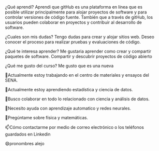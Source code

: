 ¿Qué aprendí? Aprendi que gitHub es una plataforma en línea que es posible utilizar principalmente para alojar proyectos de software y para controlar versiones de código fuente. También que a través de gitHub, los usuarios pueden colaborar en proyectos y contribuir al desarrollo de software.

¿Cuales son mis dudas? Tengo dudas para crear y alojar sitios web. Deseo conocer el proceso para realizar pruebas y evaluaciones de código.

¿Qué te interesa aprender? Me gustaria aprender como crear y compartir paquetes de software. Compartir y descubrir proyectos de código abierto

¿Qué me gusto del curso?
Me gusto que es una nueva

🔭Actualmente estoy trabajando en el centro de materiales y ensayos del SENA.

🌱Actualmente estoy aprendiendo estadística y ciencia de datos.

👯Busco colaborar en todo lo relacionado con ciencia y análisis de datos.

🤔Necesito ayuda con aprendizaje automatico y redes neurales.

💬Pregúntame sobre física y matemáticas.

📫Cómo contactarme por medio de correo electrónico o los teléfonos guardados en Linkedin

😄pronombres alejo
